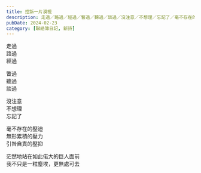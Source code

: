 ```yaml
---
title: 控訴一片漠視
description: 走過／路過／經過／瞥過／聽過／談過／沒注意／不想理／忘記了／毫不存在的壓迫／無形累積的壓力／引咎自責的壓抑／茫然地站在如此偌大的巨人面前／我不只是一粒塵埃，更無處可去
pubDate: 2024-02-23
category: [聯絡簿日記, 新詩]
---
```


走過  
路過  
經過

瞥過  
聽過  
談過

沒注意  
不想理  
忘記了

毫不存在的壓迫  
無形累積的壓力  
引咎自責的壓抑

茫然地站在如此偌大的巨人面前  
我不只是一粒塵埃，更無處可去
